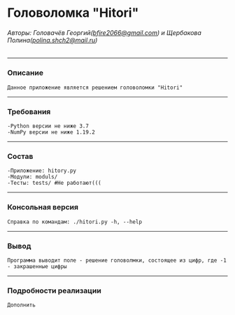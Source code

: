 # Головоломка "Hitori"

###### Авторы: Головачёв Георгий(bfire2066@gmail.com) и Щербакова Полина(polina.shch2@mail.ru)
___

### Описание
	Данное приложение является решением головоломки "Hitori"
___

### Требования
	-Python версии не ниже 3.7
	-NumPy версии не ниже 1.19.2 
___

### Состав
	-Приложение: hitory.py
	-Модули: moduls/
	-Тесты: tests/ #Не работают(((
___

### Консольная версия
	Cправка по командам: ./hitori.py -h, --help
___

### Вывод
	Программа выводит поле - решение головолмки, состоящее из цифр, где -1 - закрашенные цифры
___

### Подробности реализации
	Дополнить

